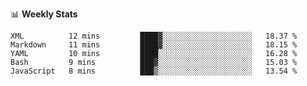📊 **Weekly Stats** 
<!--START_SECTION:waka-->
```text
XML          12 mins         ████▓░░░░░░░░░░░░░░░░░░░░   18.37 % 
Markdown     11 mins         ████▓░░░░░░░░░░░░░░░░░░░░   18.15 % 
YAML         10 mins         ████░░░░░░░░░░░░░░░░░░░░░   16.28 % 
Bash         9 mins          ███▓░░░░░░░░░░░░░░░░░░░░░   15.03 % 
JavaScript   8 mins          ███▒░░░░░░░░░░░░░░░░░░░░░   13.54 % 
```
<!--END_SECTION:waka-->

<!--
**klieber/klieber** is a ✨ _special_ ✨ repository because its `README.md` (this file) appears on your GitHub profile.

Here are some ideas to get you started:

- 🔭 I’m currently working on ...
- 🌱 I’m currently learning ...
- 👯 I’m looking to collaborate on ...
- 🤔 I’m looking for help with ...
- 💬 Ask me about ...
- 📫 How to reach me: ...
- 😄 Pronouns: ...
- ⚡ Fun fact: ...
-->
